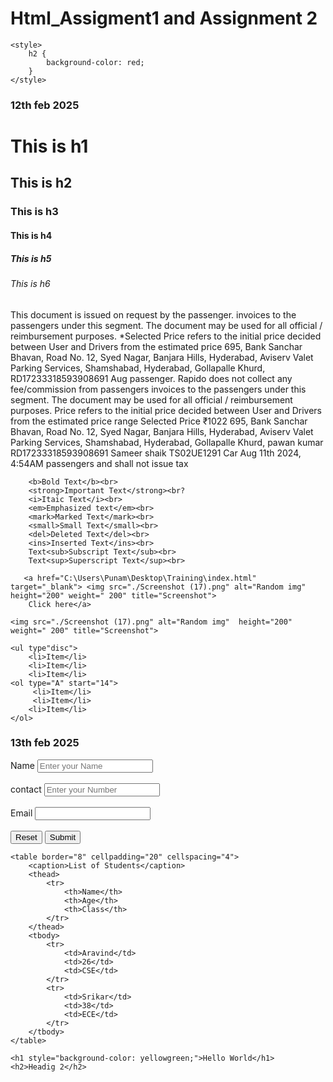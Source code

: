 # Html_Assigment1 and Assignment 2

<!DOCTYPE html>
<html lang="en">
<head>
    <meta charset="UTF-8">
    <meta name="viewport" content="width=<h1>, initial-scale=1.0">
    <title>Document</title>
    <link rel="stylesheet" href="./style.css"/>
    
    <style>
        h2 {
            background-color: red;
        }
    </style>
</head>
<body>
    <h3>12th feb 2025</h3>
    <h1>This is h1</h1>
    <h2>This is h2</h2>
    <h3> This is h3</h3>
    <h4>This is h4</h4>
    <h5>This is h5</h5>
    <h6> This is h6</h6>
    <p class ="rajesh">This document is issued on request by the passenger.
        invoices to the passengers under this segment. The document may be used for all official / reimbursement purposes.
        *Selected Price refers to the initial price decided between User and Drivers from the estimated price 
        695, Bank Sanchar Bhavan, Road No. 12, Syed Nagar, Banjara Hills, Hyderabad, 
        Aviserv Valet Parking Services, Shamshabad, Hyderabad, Gollapalle Khurd,
        RD17233318593908691
        Aug
        passenger. Rapido does not collect any fee/commission from passengers
        invoices to the passengers under this segment. The document may be used for all official / reimbursement purposes.
        Price refers to the initial price decided between User and Drivers from the estimated price range 
        Selected Price 
        ₹1022
        695, Bank Sanchar Bhavan, Road No. 12, Syed Nagar, Banjara Hills, Hyderabad, 
        Aviserv Valet Parking Services, Shamshabad, Hyderabad, Gollapalle Khurd,
        pawan kumar 
        RD17233318593908691
        Sameer shaik 
        TS02UE1291 
        Car
        Aug 11th 2024, 4:54AM 
        passengers and shall not issue tax</p>



        <b>Bold Text</b><br>
        <strong>Important Text</strong><br?
        <i>Itaic Text</i><br>
        <em>Emphasized text</em><br>
        <mark>Marked Text</mark><br>
        <small>Small Text</small><br>
        <del>Deleted Text</del><br>
        <ins>Inserted Text</ins><br>
        Text<sub>Subscript Text</sub><br>
        Text<sup>Superscript Text</sup><br>

       <a href="C:\Users\Punam\Desktop\Training\index.html" target="_blank"> <img src="./Screenshot (17).png" alt="Random img"  height="200" weight=" 200" title="Screenshot">
        Click here</a>

    <img src="./Screenshot (17).png" alt="Random img"  height="200" weight=" 200" title="Screenshot">

    <ul type"disc">
        <li>Item</li>
        <li>Item</li>
        <li>Item</li>
    <ol type="A" start="14">
         <li>Item</li>
         <li>Item</li>
        <li>Item</li>
    </ol>
</ul>

</body>
</html>

<!DOCTYPE html>
<html lang="en">
<head>
    <meta charset="UTF-8">
    <meta name="viewport" content="width=
    , initial-scale=1.0">
    <title>Document</title>
</head>
<body>
    <h3>13th feb 2025</h3>
    <form>
       <label>Name</label>
       <input type="text" name="" id="" placeholder="Enter your Name"  required/>
       <br><br/>
       <label> contact</label>
       <input type="number" name=""id="" placeholder="Enter your Number"/>
       <br><br/>
       <label>Email</label>
       <input type ="email" name="id"/>
       <br><br/>
       <input type="reset" name=""id=""/>
       <input type="submit" name=""id=""/>
    </form>
  

    <table border="8" cellpadding="20" cellspacing="4">
        <caption>List of Students</caption>
        <thead>
            <tr>
                <th>Name</th>
                <th>Age</th>
                <th>Class</th>
            </tr>
        </thead>
        <tbody>
            <tr>
                <td>Aravind</td>
                <td>26</td>
                <td>CSE</td>
            </tr>
            <tr>
                <td>Srikar</td>
                <td>38</td>
                <td>ECE</td>
            </tr>
        </tbody>
    </table>
    
    <h1 style="background-color: yellowgreen;">Hello World</h1>
    <h2>Headig 2</h2>



</body>
</html>
